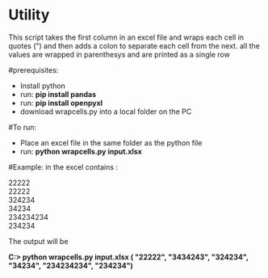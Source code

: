 # Utility 

This script takes the first column in an excel file and wraps each cell in quotes (") and then adds a colon to separate each cell from the next.  all the values are wrapped in parenthesys and are printed as a single row

#prerequisites:

- Install python
- run:   **pip install pandas**
- run:   **pip install openpyxl**
- download wrapcells.py  into a local folder on the PC

#To run:
- Place an excel file in the same folder as the python file
- run:  **python wrapcells.py input.xlsx**

#Example:
in the excel contains :

22222<br>
22222<br>
324234<br>
34234<br>
234234234<br>
234234<br>

The output will be

**C:\> python wrapcells.py input.xlsx
( "22222", "3434243", "324234", "34234", "234234234", "234234")**


